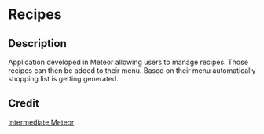# Recipes

## Description

Application developed in Meteor allowing users to
manage recipes. Those recipes can then be added to their menu. Based on their menu automatically shopping list is getting generated.

## Credit

[Intermediate Meteor](https://www.youtube.com/playlist?list=PLLnpHn493BHFYZUSK62aVycgcAouqBt7V)
